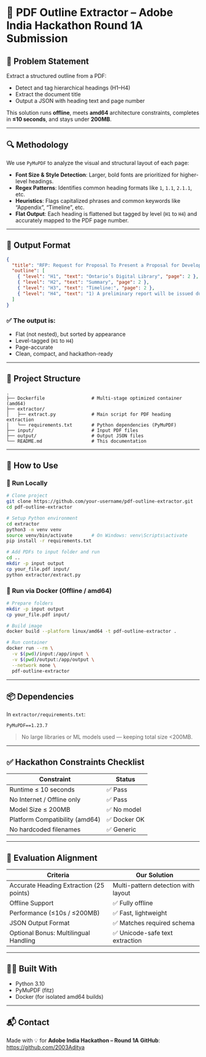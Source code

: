 # 📄 PDF Outline Extractor – Adobe India Hackathon Round 1A Submission

## 🧠 Problem Statement

Extract a structured outline from a PDF:
- Detect and tag hierarchical headings (H1–H4)
- Extract the document title
- Output a JSON with heading text and page number

This solution runs **offline**, meets **amd64** architecture constraints, completes in **≤10 seconds**, and stays under **200MB**.

---

## 🔍 Methodology

We use `PyMuPDF` to analyze the visual and structural layout of each page:
- **Font Size & Style Detection**: Larger, bold fonts are prioritized for higher-level headings.
- **Regex Patterns**: Identifies common heading formats like `1`, `1.1`, `2.1.1`, etc.
- **Heuristics**: Flags capitalized phrases and common keywords like “Appendix”, “Timeline”, etc.
- **Flat Output**: Each heading is flattened but tagged by level (`H1` to `H4`) and accurately mapped to the PDF page number.

---

## 🧾 Output Format

```json
{
  "title": "RFP: Request for Proposal To Present a Proposal for Developing the Business Plan for the Ontario Digital Library",
  "outline": [
    { "level": "H1", "text": "Ontario’s Digital Library", "page": 2 },
    { "level": "H2", "text": "Summary", "page": 2 },
    { "level": "H3", "text": "Timeline:", "page": 2 },
    { "level": "H4", "text": "1) A preliminary report will be issued during June 2003.", "page": 7 }
  ]
}
```

### ✅ The output is:
- Flat (not nested), but sorted by appearance
- Level-tagged (`H1` to `H4`)
- Page-accurate
- Clean, compact, and hackathon-ready

---

## 🧱 Project Structure

```
.
├── Dockerfile                 # Multi-stage optimized container (amd64)
├── extractor/
│   ├── extract.py             # Main script for PDF heading extraction
│   └── requirements.txt       # Python dependencies (PyMuPDF)
├── input/                     # Input PDF files
├── output/                    # Output JSON files
└── README.md                  # This documentation
```

---

## 🚀 How to Use

### 🧪 Run Locally

```bash
# Clone project
git clone https://github.com/your-username/pdf-outline-extractor.git
cd pdf-outline-extractor

# Setup Python environment
cd extractor
python3 -m venv venv
source venv/bin/activate       # On Windows: venv\Scripts\activate
pip install -r requirements.txt

# Add PDFs to input folder and run
cd ..
mkdir -p input output
cp your_file.pdf input/
python extractor/extract.py
```

### 🐳 Run via Docker (Offline / amd64)

```bash
# Prepare folders
mkdir -p input output
cp your_file.pdf input/

# Build image
docker build --platform linux/amd64 -t pdf-outline-extractor .

# Run container
docker run --rm \
  -v $(pwd)/input:/app/input \
  -v $(pwd)/output:/app/output \
  --network none \
  pdf-outline-extractor
```

---

## 📦 Dependencies

In `extractor/requirements.txt`:

```
PyMuPDF==1.23.7
```

> No large libraries or ML models used — keeping total size <200MB.

---

## ✅ Hackathon Constraints Checklist

| Constraint                        | Status       |
|----------------------------------|--------------|
| Runtime ≤ 10 seconds             | ✅ Pass       |
| No Internet / Offline only       | ✅ Pass       |
| Model Size ≤ 200MB               | ✅ No model   |
| Platform Compatibility (amd64)  | ✅ Docker OK  |
| No hardcoded filenames           | ✅ Generic    |

---

## 🎯 Evaluation Alignment

| Criteria                                 | Our Solution                          |
|------------------------------------------|----------------------------------------|
| Accurate Heading Extraction (25 points)  | Multi-pattern detection with layout    |
| Offline Support                          | ✅ Fully offline                        |
| Performance (≤10s / ≤200MB)              | ✅ Fast, lightweight                    |
| JSON Output Format                       | ✅ Matches required schema              |
| Optional Bonus: Multilingual Handling    | ✅ Unicode-safe text extraction         |

---

## 👨‍💻 Built With

- Python 3.10
- PyMuPDF (fitz)
- Docker (for isolated amd64 builds)

---

## 📬 Contact

Made with 💡 for **Adobe India Hackathon – Round 1A**
**GitHub**: https://github.com/2003Aditya

